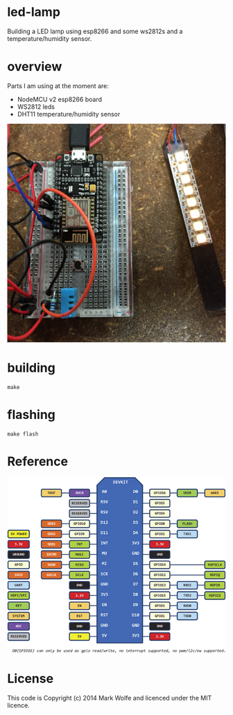 # led-lamp

Building a LED lamp using esp8266 and some ws2812s and a temperature/humidity sensor.

# overview

Parts I am using at the moment are:

* NodeMCU v2 esp8266 board
* WS2812 leds
* DHT11 temperature/humidity sensor

![Picture of the project](/docs/images/IMG_0181.jpg)

# building

```
make
```

# flashing

```
make flash
```

# Reference

![NodeMCU v2 board pinouts](/docs/images/NodeMCU_Pinout.png)

# License

This code is Copyright (c) 2014 Mark Wolfe and licenced under the MIT licence.
